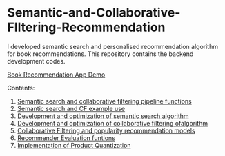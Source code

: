 # Semantic-and-Collaborative-FIltering-Recommendation
I developed semantic search and personalised recommendation algorithm for book recommendations. This repository contains the backend development codes.

[Book Recommendation App Demo](https://clipchamp.com/watch/9gKmng3Q23W)

Contents:
  1. [Semantic search and collaborative filtering pipeline functions](https://github.com/chingfhen/Semantic-and-Collaborative-FIltering-Recommendation/blob/main/pipeline.py)
  2. [Semantic search and CF example use](https://github.com/chingfhen/Semantic-and-Collaborative-FIltering-Recommendation/blob/main/Application.ipynb)
  3. [Development and optimization of semantic search algorithm](https://github.com/chingfhen/Semantic-and-Collaborative-FIltering-Recommendation/blob/main/SemanticSearch2%20-%20breaking%20down%20query.ipynb)
  4. [Development and optimization of collaborative filtering ofalgorithm](https://github.com/chingfhen/Semantic-and-Collaborative-FIltering-Recommendation/blob/main/Recommenders1%20-%20Compare%20Recommender%20Models.ipynb)
  5. [Collaborative Filtering and popularity recommendation models](https://github.com/chingfhen/Semantic-and-Collaborative-FIltering-Recommendation/blob/main/models.py)
  6. [Recommender Evaluation funtions](https://github.com/chingfhen/Semantic-and-Collaborative-FIltering-Recommendation/blob/main/evaluation.py)
  7. [Implementation of Product Quantization](https://github.com/chingfhen/Semantic-and-Collaborative-FIltering-Recommendation/blob/main/Quantization1%20-%20quantization%20of%20summaries.ipynb)

